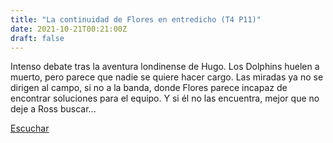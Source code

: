 ```yaml
---
title: "La continuidad de Flores en entredicho (T4 P11)"
date: 2021-10-21T00:21:00Z
draft: false
---
```


Intenso debate tras la aventura londinense de Hugo.
Los Dolphins huelen a muerto, pero parece que nadie se quiere hacer cargo.
Las miradas ya no se dirigen al campo, si no a la banda, donde Flores parece incapaz de encontrar soluciones para el equipo. Y si él no las encuentra, mejor que no deje  a Ross buscar...

[Escuchar](https://www.ivoox.com/continuidad-flores-entredicho-t4-p11-audios-mp3_rf_77123099_1.html)
